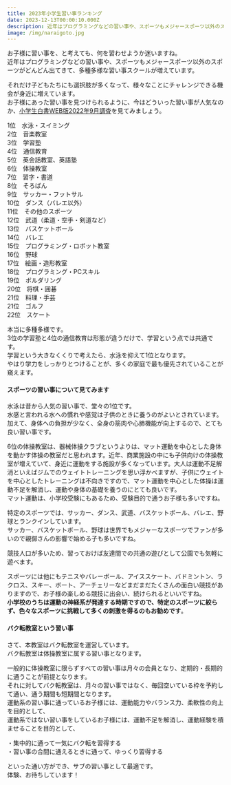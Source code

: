 ```yaml
---
title: 2023年小学生習い事ランキング
date: 2023-12-13T00:00:10.000Z
description: 近年はプログラミングなどの習い事や、スポーツもメジャースポーツ以外のスポーツがどんどん出てきて、多種多様な習い事スクールが増えています。お子様の習い事の参考になるランキングを紹介します。
image: /img/naraigoto.jpg
---
```

お子様に習い事を、と考えても、何を習わせようか迷いますね。\
近年はプログラミングなどの習い事や、スポーツもメジャースポーツ以外のスポーツがどんどん出てきて、多種多様な習い事スクールが増えています。

それだけ子どもたちにも選択肢が多くなって、様々なことにチャレンジできる機会が身近に増えています。\
お子様にあった習い事を見つけられるように、今はどういった習い事が人気なのか、[小学生白書WEB版2022年9月調査](https://www.gakken.jp/kyouikusouken/whitepaper/202209/chapter7/01.html)を見てみましょう。

1位　水泳・スイミング\
2位　音楽教室\
3位　学習塾\
4位　通信教育\
5位　英会話教室、英語塾\
6位　体操教室\
7位　習字・書道\
8位　そろばん\
9位　サッカー・フットサル\
10位　ダンス（バレエ以外）\
11位　その他のスポーツ\
12位　武道（柔道・空手・剣道など）\
13位　バスケットボール\
14位　バレエ\
15位　プログラミング・ロボット教室\
16位　野球\
17位　絵画・造形教室\
18位　プログラミング・PCスキル\
19位　ボルダリング\
20位　将棋・囲碁\
21位　料理・手芸\
21位　ゴルフ\
22位　スケート

本当に多種多様です。\
3位の学習塾と4位の通信教育は形態が違うだけで、学習という点では共通です。\
学習という大きなくくりで考えたら、水泳を抑えて1位となります。\
やはり学力をしっかりとつけることが、多くの家庭で最も優先されていることが窺えます。



#### スポーツの習い事について見てみます

水泳は昔から人気の習い事で、堂々の1位です。\
水感と言われる水への慣れや感覚は子供のときに養うのがよいとされています。加えて、身体への負担が少なく、全身の筋肉や心肺機能が向上するので、とても良い習い事です。

6位の体操教室は、器械体操クラブというよりは、マット運動を中心とした身体を動かす体操の教室だと思われます。近年、商業施設の中にも子供向けの体操教室が増えていて、身近に運動をする施設が多くなっています。大人は運動不足解消といえばジムでのウェイトトレーニングを思い浮かべますが、子供にウェイトを中心としたトレーニングは不向きですので、マット運動を中心とした体操は運動不足を解消し、運動や身体の基礎を養うのにとても良いです。\
マット運動は、小学校受験にもあるため、受験目的で通うお子様も多いですね。

特定のスポーツでは、サッカー、ダンス、武道、バスケットボール、バレエ、野球とランクインしています。\
サッカー、バスケットボール、野球は世界でもメジャーなスポーツでファンが多いので親御さんの影響で始める子も多いですね。

競技人口が多いため、習っておけば友達間での共通の遊びとして公園でも気軽に遊べます。

スポーツには他にもテニスやバレーボール、アイススケート、バドミントン、ラクロス、スキー、ボート、アーチェリーなどまだまだたくさんの面白い競技がありますので、お子様の楽しめる競技に出会い、続けられるといいですね。\
**小学校のうちは運動の神経系が発達する時期ですので、特定のスポーツに絞らず、色々なスポーツに挑戦して多くの刺激を得るのもお勧めです**。



#### バク転教室という習い事

さて、本教室はバク転教室を運営しています。\
バク転教室は体操教室に属する習い事となります。

一般的に体操教室に限らずすべての習い事は月々の会員となり、定期的・長期的に通うことが前提となります。\
それに対してバク転教室は、月々の習い事ではなく、毎回空いている枠を予約して通い、通う期間も短期間となります。\
運動系の習い事に通っているお子様には、運動能力やバランス力、柔軟性の向上を目的として、\
運動系ではない習い事をしているお子様には、運動不足を解消し、運動経験を積ませることを目的として、

・集中的に通って一気にバク転を習得する\
・習い事の合間に通えるときに通って、ゆっくり習得する

といった通い方ができ、サブの習い事として最適です。\
体験、お待ちしています！